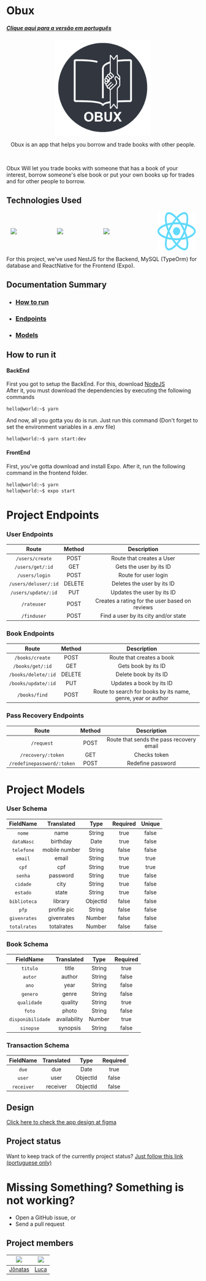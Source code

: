 # Obux
##### [Clique aqui para a versão em português](./readmeStuff/readmeBR.md)


<p align="center" style="display: flex; align-items: center; justify-content: space-around">
  <img src="./readmeStuff/LOGO.png" alt="obuxLogo" width="250">
</p>
<p align="center">Obux is an app that helps you borrow and trade books with other people.</p>
<br/>

Obux Will let you trade books with someone that has a book of your interest, borrow someone's else book or put your own books up for trades and for other people to borrow.
<br/>

## Technologies Used
<p align="center" style="display: flex; align-items: center; justify-content: space-around">
  <img src="https://docs.nestjs.com/assets/logo-small.svg" width="100">
  <img src="https://avatars2.githubusercontent.com/u/20165699?s=400&v=4" width="100">
  <img src="https://www.freepnglogos.com/uploads/logo-mysql-png/logo-mysql-mysql-and-moodle-elearningworld-5.png" width="120">
  <img src="./readmeStuff/rn_logo.png" width="100">
</p>

For this project, we've used NestJS for the Backend, MySQL (TypeOrm) for database and ReactNative for the Frontend (Expo).
<br/>

## Documentation Summary
* ### [How to run](#how-to-run-it)
* ### [Endpoints](#project-endpoints)
* ### [Models](#project-models)

## How to run it
#### BackEnd
First you got to setup the BackEnd. For this, download [NodeJS](https://nodejs.org/en/)
<br/>
After it, you must download the dependencies by executing the following commands

```console
hello@world:~$ yarn
```

And now, all you gotta you do is run. Just run this command (Don't forget to set the environment variables in a .env file)

```console
hello@world:~$ yarn start:dev
```

#### FrontEnd
First, you've gotta download and install Expo. After it, run the following command in the frontend folder.

```console
hello@world:~$ yarn
hello@world:~$ expo start
```

# Project Endpoints

### User Endpoints
|       Route           |    Method    |                   Description                    |                                                                         
|   :---------------:   | :----------: | :----------------------------------------------: |                                                                           
|  `/users/create`        |    POST      |  Route that creates a User                       |                                                         
|  `/users/get/:id`       |    GET       |  Gets the user by its ID                         |   
|  `/users/login`             |    POST      |  Route for user login                            |                                                        
|  `/users/deluser/:id`       |    DELETE    |  Deletes the user by its ID                      |                 
|  `/users/update/:id`    |    PUT       |  Updates the user by its ID                      |                                                     
|  `/rateuser`          |    POST      |  Creates a rating for the user based on reviews  |
|  `/finduser`          |    POST      |  Find a user by its city and/or state            | 

### Book Endpoints
|       Route       |    Method    |                                 Description                                  |                                                                                                          
| :--------------:  | :----------: | :--------------------------------------------------------------------------: |                                                                           
|  `/books/create`   |    POST      |   Route that creates a book                                                  |                                                         
|  `/books/get/:id`  |    GET       |   Gets book by its ID                                                        |   
|  `/books/delete/:id`|    DELETE    |   Delete book by its ID                                                      |                                                        
|  `/books/update/:id` |    PUT       |   Updates a book by its ID                                                   |                 
|  `/books/find`      |    POST      |   Route to search for books by its name, genre, year or author               |

### Pass Recovery Endpoints
|       Route            |    Method    |                                 Description                                  |                                                                                                          
| :--------------:       | :----------: | :--------------------------------------------------------------------------: |                                                                           
|  `/request`            |    POST      |   Route that sends the pass recovery email                                                  |                                                         
|  `/recovery/:token`   |    GET       |   Checks token                                                       |   
|  `/redefinepassword/:token`         |    POST    |   Redefine password                                                      |                                                        

# Project Models

### User Schema
| FieldName  | Translated    | Type                                   | Required | Unique |
|:------------:|:---------------:|:----------------------------------------:|:---------:|:--------:|
| `nome`       | name          | String                                 | true    | false  |
| `dataNasc`   | birthday      | Date                                   | true    | false  |
| `telefone`   | mobile number | String                                  | false   | false  |
| `email`      | email         | String                                 | true    | true   |
| `cpf`        | cpf           | String                                 | true    | true   |
| `senha`      | password      | String                                 | true    | false  |
| `cidade`     | city          | String                                 | true    | false  |
| `estado`     | state         | String                                 | true    | false  |
| `biblioteca` | library       | ObjectId                               | false   | false  |
| `pfp`        | profile pic   | String                                 | false   | false  |
| `givenrates` | givenrates    | Number                                 | false   | false  |
| `totalrates` | totalrates    | Number                                 | false   | false  |


### Book Schema
| FieldName       | Translated   | Type   | Required |
|:-----------------:|:--------------:|:--------:|:---------:|
| `titulo`          | title        | String | true    |
| `autor`           | author       | String | false   |
| `ano`             | year         | String | false   |
| `genero`          | genre        | String | false   |
| `qualidade`       | quality      | String | true    |
| `foto`            | photo        | String | false   |
| `disponibilidade` | availability | Number | true    |
| `sinopse`         | synopsis     | String | false   |

### Transaction Schema
| FieldName       | Translated   | Type   | Required |
|:-----------------:|:--------------:|:--------:|:---------:|
| `due`             | due          | Date   | true    |
| `user`            | user         | ObjectId | false   |
| `receiver`            | receiver         | ObjectId | false   |

## Design
[Click here to check the app design at figma](https://www.figma.com/file/tAH0UaEkDmD9pgSNjInOwj/Untitled?node-id=157%3A177)

## Project status
Want to keep track of the currently project status? [Just follow this link (portuguese only)](https://trello.com/b/mT6extOx/obux)

# Missing Something? Something is not working?
* Open a GitHub issue, or
* Send a pull request

## Project members
| <img src="https://avatars.githubusercontent.com/jonatasfernandespimenta" width=115> | <img src="https://avatars.githubusercontent.com/LucaKmit" width=115>
|---|---
| <a href="https://github.com/jonatasfernandespimenta">Jônatas</a> | <a href="https://github.com/LucaKmit">Luca</a> 
